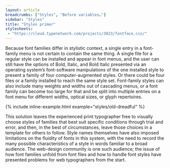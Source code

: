 ```yaml
---
layout: article
breadcrumbs: ["Styles", "Before variables…"]
sidebar: "Styles"
title: "Styles primer"
stylesheets:
 - "https://cloud.typenetwork.com/projects/3023/fontface.css/"
---
```

Because font families differ in stylistic context, a single entry in a font-family menu is not certain to contain the same thing. A single file for a regular style can be installed and appear in font menus, and the user can still have the options of Bold, Italic, and Bold Italic presented via an operating system’s font-software manipulations of the one installed style to present a family of four computer-augmented styles. Or there could be four files or a family installed to reach the same style set. Font-family styles can also include many weights and widths out of cascading menus, or a font family can become too large for that and be split into multiple entries on a font menu for different widths, optical sizes, or glyph repertoires. 

{% include inline-example.html example="styles/old-dreadful" %}

This solution leaves the experienced print typographer free to visually choose styles of families that best suit specific conditions through trial and error, and then, in the best of circumstances, leave those choices in a template for others to follow. Style names themselves have also imposed limitations on the fluidity of fonts in this system, with the need to record the many possible characteristics of a style in words familiar to a broad audience. The web-design community is one such audience; the issue of how font families unfold from font files and how to handle font styles have presented problems for web typographers from the start.
